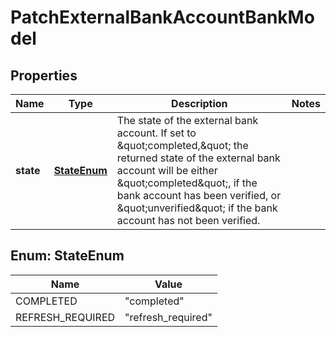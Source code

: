 

# PatchExternalBankAccountBankModel


## Properties

| Name | Type | Description | Notes |
|------------ | ------------- | ------------- | -------------|
|**state** | [**StateEnum**](#StateEnum) | The state of the external bank account. If set to \&quot;completed,\&quot; the returned state of the external bank account will be either \&quot;completed\&quot;, if the bank account has been verified, or \&quot;unverified\&quot; if the bank account has not been verified. |  |



## Enum: StateEnum

| Name | Value |
|---- | -----|
| COMPLETED | &quot;completed&quot; |
| REFRESH_REQUIRED | &quot;refresh_required&quot; |



